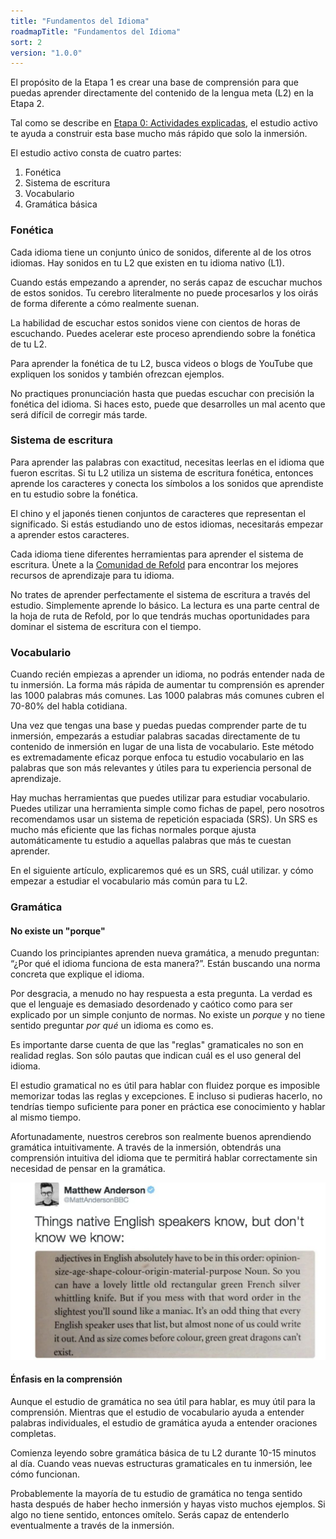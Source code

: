 ```yaml
---
title: "Fundamentos del Idioma"
roadmapTitle: "Fundamentos del Idioma"
sort: 2
version: "1.0.0"
---
```


El propósito de la Etapa 1 es crear una base de comprensión para que puedas aprender directamente del contenido de la lengua meta (L2) en la Etapa 2.

Tal como se describe en [Etapa 0: Actividades explicadas][0a-activities-explained], el estudio activo te ayuda a construir esta base mucho más rápido que solo la inmersión.

El estudio activo consta de cuatro partes:

1. Fonética
1. Sistema de escritura
1. Vocabulario
1. Gramática básica

### Fonética

Cada idioma tiene un conjunto único de sonidos, diferente al de los otros idiomas. Hay sonidos en tu L2 que existen en tu idioma nativo (L1).

Cuando estás empezando a aprender, no serás capaz de escuchar muchos de estos sonidos. Tu cerebro literalmente no puede procesarlos y los oirás de forma diferente a cómo realmente suenan.

La habilidad de escuchar estos sonidos viene con cientos de horas de escuchando. Puedes acelerar este proceso aprendiendo sobre la fonética de tu L2.

Para aprender la fonética de tu L2, busca videos o blogs de YouTube que expliquen los sonidos y también ofrezcan ejemplos.

No practiques pronunciación hasta que puedas escuchar con precisión la fonética del idioma. Si haces esto, puede que desarrolles un mal acento que será difícil de corregir más tarde.

### Sistema de escritura

Para aprender las palabras con exactitud, necesitas leerlas en el idioma que fueron escritas. Si tu L2 utiliza un sistema de escritura fonética, entonces aprende los caracteres y conecta los símbolos a los sonidos que aprendiste en tu estudio sobre la fonética.

El chino y el japonés tienen conjuntos de caracteres que representan el significado. Si estás estudiando uno de estos idiomas, necesitarás empezar a aprender estos caracteres.

Cada idioma tiene diferentes herramientas para aprender el sistema de escritura. Únete a la [Comunidad de Refold][join-link] para encontrar los mejores recursos de aprendizaje para tu idioma.

No trates de aprender perfectamente el sistema de escritura a través del estudio. Simplemente aprende lo básico. La lectura es una parte central de la hoja de ruta de Refold, por lo que tendrás muchas oportunidades para dominar el sistema de escritura con el tiempo.

### Vocabulario

Cuando recién empiezas a aprender un idioma, no podrás entender nada de tu inmersión. La forma más rápida de aumentar tu comprensión es aprender las 1000 palabras más comunes. Las 1000 palabras más comunes cubren el 70-80% del habla cotidiana.

Una vez que tengas una base y puedas puedas comprender parte de tu inmersión, empezarás a estudiar palabras sacadas directamente de tu contenido de inmersión en lugar de una lista de vocabulario. Este método es extremadamente eficaz porque enfoca tu estudio vocabulario en las palabras que son más relevantes y útiles para tu experiencia personal de aprendizaje.

Hay muchas herramientas que puedes utilizar para estudiar vocabulario. Puedes utilizar una herramienta simple como fichas de papel, pero nosotros recomendamos usar un sistema de repetición espaciada (SRS). Un SRS es mucho más eficiente que las fichas normales porque ajusta automáticamente tu estudio a aquellas palabras que más te cuestan aprender.

En el siguiente artículo, explicaremos qué es un SRS, cuál utilizar. y cómo empezar a estudiar el vocabulario más común para tu L2.

### Gramática

#### No existe un "porque"

Cuando los principiantes aprenden nueva gramática, a menudo preguntan: “¿Por qué el idioma funciona de esta manera?”. Están buscando una norma concreta que explique el idioma.

Por desgracia, a menudo no hay respuesta a esta pregunta. La verdad es que el lenguaje es demasiado desordenado y caótico como para ser explicado por un simple conjunto de normas. No existe un _porque_ y no tiene sentido preguntar _por qué_ un idioma es como es.

Es importante darse cuenta de que las "reglas" gramaticales no son en realidad reglas. Son sólo pautas que indican cuál es el uso general del idioma.

El estudio gramatical no es útil para hablar con fluidez porque es imposible memorizar todas las reglas y excepciones. E incluso si pudieras hacerlo, no tendrías tiempo suficiente para poner en práctica ese conocimiento y hablar al mismo tiempo.

Afortunadamente, nuestros cerebros son realmente buenos aprendiendo gramática intuitivamente. A través de la inmersión, obtendrás una comprensión intuitiva del idioma que te permitirá hablar correctamente sin necesidad de pensar en la gramática.

![](../../../images/grammar-meme.jpg)

#### Énfasis en la comprensión

Aunque el estudio de gramática no sea útil para hablar, es muy útil para la comprensión. Mientras que el estudio de vocabulario ayuda a entender palabras individuales, el estudio de gramática ayuda a entender oraciones completas.

Comienza leyendo sobre gramática básica de tu L2 durante 10-15 minutos al día. Cuando veas nuevas estructuras gramaticales en tu inmersión, lee cómo funcionan.

Probablemente la mayoría de tu estudio de gramática no tenga sentido hasta después de haber hecho inmersión y hayas visto muchos ejemplos. Si algo no tiene sentido, entonces omítelo. Serás capaz de entenderlo eventualmente a través de la inmersión.

[join-link]: /join
[0a-activities-explained]: /simplified/stage-0/a/activities-explained
